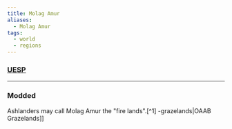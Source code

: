 ```yaml
---
title: Molag Amur
aliases:
  - Molag Amur
tags:
  - world
  - regions
---
```

### [UESP](https://en.uesp.net/wiki/Morrowind:Molag_Amur)

***
### Modded
Ashlanders may call Molag Amur the "fire lands".[^1]
-grazelands|OAAB Grazelands]]